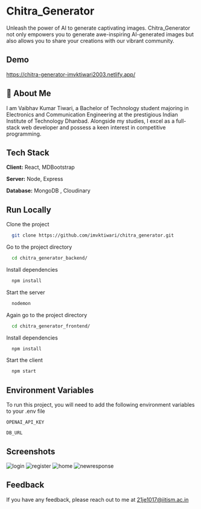 
# Chitra_Generator

Unleash the power of AI to generate captivating images. Chitra_Generator not only empowers you to generate awe-inspiring AI-generated images but also allows you to share your creations with our vibrant community.

## Demo

https://chitra-generator-imvktiwari2003.netlify.app/


## 🚀 About Me

I am Vaibhav Kumar Tiwari, a Bachelor of Technology student majoring in Electronics and Communication Engineering at the prestigious Indian Institute of Technology Dhanbad. Alongside my studies, I excel as a full-stack web developer and possess a keen interest in competitive programming.









## Tech Stack

**Client:** React, MDBootstrap

**Server:** Node, Express

**Database:** MongoDB , Cloudinary


## Run Locally

Clone the project

```bash
  git clone https://github.com/imvktiwari/chitra_generator.git
```

Go to the project directory

```bash
  cd chitra_generator_backend/
```

Install dependencies

```bash
  npm install
```

Start the server

```bash
  nodemon
```
Again go to the project directory

```bash
  cd chitra_generator_frontend/
```

Install dependencies

```bash
  npm install
```

Start the client

```bash
  npm start
```

## Environment Variables

To run this project, you will need to add the following environment variables to your .env file

`OPENAI_API_KEY`

`DB_URL`


## Screenshots

![login](https://github.com/imvktiwari/chitra_generator/assets/101259079/244a46c4-2fdb-471f-a1ae-7a7ed5a8ffa5)
![register](https://github.com/imvktiwari/chitra_generator/assets/101259079/3ca43f5b-58ef-4c0b-a3c1-5f2c0091fd45)
![home](https://github.com/imvktiwari/chitra_generator/assets/101259079/1a20cec8-96d9-44ea-bc2b-bd2dcd4b8a15)
![newresponse](https://github.com/imvktiwari/chitra_generator/assets/101259079/2c3a215d-82c1-4fb7-91c8-d9699190fb11)

## Feedback

If you have any feedback, please reach out to me at 21je1017@iitism.ac.in

